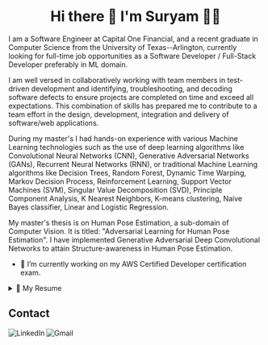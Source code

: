 <h1 align='center'>
  Hi there 👋 I'm Suryam 👨‍💻
</h1>

<p align='center'></p>

I am a Software Engineer at Capital One Financial, and a recent graduate in Computer Science from the University of Texas--Arlington, currently looking for full-time job opportunities as a Software Developer / Full-Stack Developer preferably in ML domain.

I am well versed in collaboratively working with team members in test-driven development and identifying, troubleshooting, and decoding software defects to ensure projects are completed on time and exceed all expectations. This combination of skills has prepared me to contribute to a team effort in the design, development, integration and delivery of software/web applications. 

During my master's I had hands-on experience with various Machine Learning technologies such as the use of deep learning algorithms like Convolutional Neural Networks (CNN), Generative Adversarial Networks (GANs), Recurrent Neural Networks (RNN), or traditional Machine Learning algorithms like Decision Trees, Random Forest, Dynamic Time Warping, Markov Decision Process, Reinforcement Learning, Support Vector Machines (SVM), Singular Value Decomposition (SVD), Principle Component Analysis, K Nearest Neighbors, K-means clustering, Naive Bayes classifier, Linear and Logistic Regression. 

My master's thesis is on Human Pose Estimation, a sub-domain of Computer Vision. It is titled: "Adversarial Learning for Human Pose Estimation". I have implemented Generative Adversarial Deep Convolutional Networks to attain Structure-awareness in Human Pose Estimation. 

- 🔭 I’m currently working on my AWS Certified Developer certification exam.

<details>
  <summary>📃 My Resume</summary>


## Education

- 📖 **Master of Science - Computer Science (GPA:3.63/4.00)**\
📆 August 2018 - May 2021\
🏤 **University of Texas at Arlington** - Arlington TX, USA

- 📖 **Bachelor of Engineering - Computer Engineering**\
📆 June 2013 - August 2017\
🏤 **University of Pune** - Pune, India

## Work Experience

- 💼 **Software Engineer**\
📆 September 2021 - Present\
📍 **Capital One Financial** - Plano TX, USA\
*- Developing backend data streams and Spring Boot APIs used in auto loan loss mitigation efforts related to repossessions and skip tracing*\
*- Working adjacent to Data Science team on developing Java-based integrations for Machine Learning models determining likely addresses of vehicle locations and phone numbers of skip customers*\
*- Involved in various phases of Software Development Life Cycle (SDLC) of the application like requirements gathering, design, analysis, and code development*\
*- Using automated API / Web testing which utilizes ATDD or BDD & performance testing in JMeter*\
*- Performing Unit testing using JUnit for code coverage*\
*- Extensively working on CI/CD pipeline for code deployment by engaging different tools (GitHub, Jenkins, Code Pipeline) in the process right from developer code check-in to production deployment*\
    
- 💼 **Graduate Research Assistant**\
📆 December 2019 - May 2021\
📍 **University of Texas at Arlington** - Arlington TX, USA\
**Computer Vision Researcher at VLM (Vision-Learning-Mining) Lab • Supervisor: Dr Vassillis Athitsos • 05/2020 – 09/2021**\
*-  Work involved data preprocessing from depth and color modalities, human pose estimation, activity detection and recognition*\
*-	Collaborate with other researchers on activity recognition and cognitive assessment in children through motion capture and computer vision.*\
*-	Master’s thesis: Structure Aware Human Pose Estimation using Adversarial Learning.*\

**Autonomous Vehicle Development at Sigma Lab • Supervisor: Dr Chen Kan • 12/2019 – 05/2020**\
*-	Integrated ROS on Jetson TX2, an NVIDIA AI platform for a self-driving racecar.*\
*-	Used LIDAR, Zed Stereo Camera data inputs and designed a CNN model for autonomous lane navigation.*

- 💼 **Graduate Teaching Assistant**\
📆 January 2020 - August 2021\
📍 **University of Texas at Arlington** - Arlington TX, USA\
*Courses: Operating Systems CSE 3320, Discrete Structures CSE 2315, Object Oriented Programming CSE 1325, and CSE1310 Introduction to Computers and Programming*\
*-  Assisted faculty members with online instructional preparation, delivery, and assessment.*\
*-  Evaluating and grading projects using a one-on-one virtual demo, through Microsoft Teams as well as leading two discussion sessions every week.*

## Technology & Tools
**Programming Languages<br />**
  <code>Python</code>
  <code>Java</code>
  <code>JavaScript</code>
  <code>Modern C++</code>
  <code>Shell</code>
  <code>MATLAB</code>


**Deep Learning Frameworks and ML Libraries<br />**
  <code>PyTorch</code>
  <code>TensorFlow 2.0</code>
  <code>TensorFlow.JS</code>
  <code>Deeplearning4j</code>
  <code>scikit-learn</code>
  <code>OpenCV</code>
  <code>NumPy</code>
  <code>SciPy</code>
  <code>Pandas</code>
  <code>Matplotlib</code>
  <code>CUDA</code>
  <code>gglplot</code>
  <code>Tableau</code>

**Databases<br />**
  <code>MySQL</code>
  <code>AWS RDS</code>
  <code>AWS DynamoDB</code>
  <code>MongoDB</code>

**Web Technologies<br />**
  <code>HTML5</code>
  <code>CSS3</code>
  <code>React.JS</code>
  <code>Spring</code>
  <code>REST API</code>
  <code>XML</code>
  <code>JSON</code>
  <code>Redis</code>

**Cloud<br />**
  <code>AWS (EC2, S3, RDS, DynamoDB, AWS Lambda, ECS)</code>
  <code>MS Azure (Azure ML)</code>

**Data Analysis and Visualization<br />**
  <code>PySpark</code>
  <code>NumPy</code>
  <code>Pandas</code>
  <code>Matplotlib</code>
  <code>Tableau</code>
  <code>gglplot</code>

**Web Application Development<br />**
  <code>Spring Boot</code>
  <code>Docker</code>
  <code>REST API</code>
  <code>HTML5</code>
  <code>CSS3</code>
  <code>D3.JS</code>
  <code>React.JS</code>
  <code>Node.JS</code>
  
**Software Development <br />**
  <code>Unix</code>
  <code>Git</code>
  <code>Agile Development</code>
  <code>JUnit</code>
  <code>SCRUM</code>
  <code>PyCharm</code>
  <code>IntelliJ IDEA</code>
  <code>Visual Studio</code>
  <code>Eclipse</code>
  <code>Mathworks MATLAB</code>

</details>

## Contact
[<img align="left" alt="LinkedIn" src="https://img.shields.io/badge/linkedin%20-%230077B5.svg?&style=for-the-badge&logo=linkedin&logoColor=white"/>](https://www.linkedin.com/in/suryamsharma/)
[<img align="left" alt="Gmail" src="https://img.shields.io/badge/Gmail-D14836?style=for-the-badge&logo=gmail&logoColor=white" />](mailto:sooryam.sharma@gmail.com)

<!--
**sooryamsharma/sooryamsharma** is a ✨ _special_ ✨ repository because its `README.md` (this file) appears on your GitHub profile.

Here are some ideas to get you started:

- 🔭 I’m currently working on ...
- 🌱 I’m currently learning ...
- 👯 I’m looking to collaborate on ...
- 🤔 I’m looking for help with ...
- 💬 Ask me about ...
- 📫 How to reach me: ...
- 😄 Pronouns: ...
- ⚡ Fun fact: ...
-->




